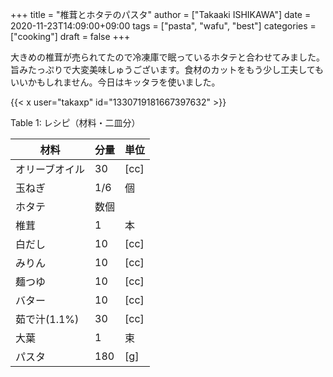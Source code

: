 +++
title = "椎茸とホタテのパスタ"
author = ["Takaaki ISHIKAWA"]
date = 2020-11-23T14:09:00+09:00
tags = ["pasta", "wafu", "best"]
categories = ["cooking"]
draft = false
+++

大きめの椎茸が売られてたので冷凍庫で眠っているホタテと合わせてみました。旨みたっぷりで大変美味しゅうございます。食材のカットをもう少し工夫してもいいかもしれません。今日はキッタラを使いました。  

{{< x user="takaxp" id="1330719181667397632" >}}  

<div class="table-caption">
  <span class="table-number">Table 1</span>:
  レシピ（材料・二皿分）
</div>

| 材料      | 分量 | 単位 |
|---------|----|----|
| オリーブオイル | 30  | [cc] |
| 玉ねぎ    | 1/6 | 個   |
| ホタテ    | 数個 |      |
| 椎茸      | 1   | 本   |
| 白だし    | 10  | [cc] |
| みりん    | 10  | [cc] |
| 麺つゆ    | 10  | [cc] |
| バター    | 10  | [cc] |
| 茹で汁(1.1%) | 30  | [cc] |
| 大葉      | 1   | 束   |
| パスタ    | 180 | [g]  |
